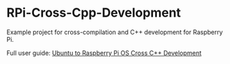 # RPi-Cross-Cpp-Development

Example project for cross-compilation and C++ development for Raspberry Pi.

Full user guide: [Ubuntu to Raspberry Pi OS Cross C++ Development](https://tttapa.github.io/Pages/Raspberry-Pi/C++-Development-RPiOS/index.html)
